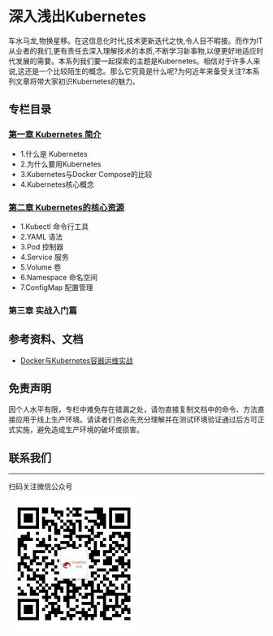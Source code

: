 # 深入浅出Kubernetes

车水马龙,物换星移。在这信息化时代,技术更新迭代之快,令人目不暇接。而作为IT从业者的我们,更有责任去深入理解技术的本质,不断学习新事物,以便更好地适应时代发展的需要。本系列我们要一起探索的主题是Kubernetes。相信对于许多人来说,这还是一个比较陌生的概念。那么它究竟是什么呢?为何近年来备受关注?本系列文章将带大家初识Kubernetes的魅力。

## 专栏目录
### [第一章 Kubernetes 简介](./deep-dive-kubernetes-01.md)

- 1.什么是 Kubernetes
- 2.为什么要用Kubernetes
- 3.Kubernetes与Docker Compose的比较
- 4.Kubernetes核心概念

### [第二章 Kubernetes的核心资源](./deep-dive-kubernetes-02.md)
- 1.Kubectl 命令行工具
- 2.YAML 语法
- 3.Pod 控制器
- 4.Service 服务
- 5.Volume 卷
- 6.Namespace 命名空间
- 7.ConfigMap 配置管理

### 第三章 实战入门篇
## 参考资料、文档

- [Docker与Kubernetes容器运维实战](https://baike.baidu.com/item/Docker与Kubernetes容器运维实战/63475077?fr=ge_ala)

## 免责声明
因个人水平有限，专栏中难免存在错漏之处，请勿直接复制文档中的命令、方法直接应用于线上生产环境。请读者们务必先充分理解并在测试环境验证通过后方可正式实施，避免造成生产环境的破坏或损害。

## 联系我们
---
扫码关注微信公众号

![输入图片说明](../greatsql-wx.jpg)
